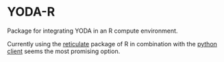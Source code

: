 # YODA-R

Package for integrating YODA in an R compute environment.

Currently using the [reticulate](https://rstudio.github.io/reticulate/) package of R in combination with the [python client](https://github.com/irods/python-irodsclient) seems the most promising option.

